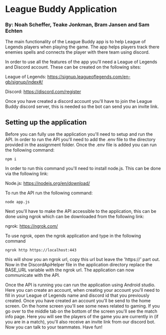 # League Buddy Application

### By: Noah Scheffer, Teake Jonkman, Bram Jansen and Sam Echten

The main functionality of the League Buddy app is to help League of Legends players when playing the game. The app helps players track there enemies spells and connects the player with there team using discord. 

In order to use all the features of the app you'll need a League of Legends and Discord account. These can be created on the following sites:

League of Legends: https://signup.leagueoflegends.com/en-gb/signup/index#/

Discord: https://discord.com/register

Once you have created a discord account you'll have to join the League Buddy discord server, this is needed so the bot can send you an invite link.

## Setting up the application

Before you can fully use the application you'll need to setup and run the API. In order to run the API you'll need to add the .env file to the directory provided in the assignment folder. Once the .env file is added you can run the following command:

```
npm i
```

 In order to run this command you'll need to install node.js. This can be done via the following link:

Node.js: https://nodejs.org/en/download/

To run the API run the following command:

```
node app.js
```

Next you'll have to make the API accessible to the application, this can be done using ngrok which can be downloaded from the following link:

ngrok: https://ngrok.com/

To use ngrok, open the ngrok application and type in the following command

```
ngrok http https://localhost:443
```

this will show you an ngrok url, copy this url but leave the 'https://' part out. Now in the DiscordApiHelper file in the application directory replace the BASE_URL variable with the ngrok url. The application can now communicate with the API.

Once the API is running you can run the application using Android studio. Here you can create an account, when creating your account you'll need to fill in your League of Legends name and discord id that you previously created. Once you have created an account you'll be send to the home screen. On the home screen you'll see some news related to gaming. If you go over to the middle tab on the bottom of the screen you'll see the match info page. Here you will see the players of the game you are currently in (if you are in a match), you'll also receive an invite link from our discord bot. Now you can talk to your teammates. Have fun!
